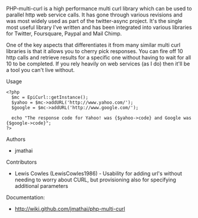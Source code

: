 PHP-multi-curl is a high performance multi curl library which can be used to parallel http web service calls.  It has gone through various revisions and was most widely used as part of the twitter-async project.  It's the single most useful library I've written and has been integrated into various libraries for Twitter, Foursquare, Paypal and Mail Chimp.

One of the key aspects that differentiates it from many similar multi curl libraries is that it allows you to cherry pick responses.  You can fire off 10 http calls and retrieve results for a specific one without having to wait for all 10 to be completed.  If you rely heavily on web services (as I do) then it'll be a tool you can't live without.

Usage
```
<?php
  $mc = EpiCurl::getInstance();
  $yahoo = $mc->addURL('http://www.yahoo.com/');
  $google = $mc->addURL('http://www.google.com/');

  echo "The response code for Yahoo! was {$yahoo->code} and Google was {$google->code}";
?>
```
Authors
   * jmathai
   
Contributors
   * Lewis Cowles (LewisCowles1986) - Usability for adding url's without needing to worry about CURL, but provisioning also for specifying additional parameters

Documentation:
   * http://wiki.github.com/jmathai/php-multi-curl
